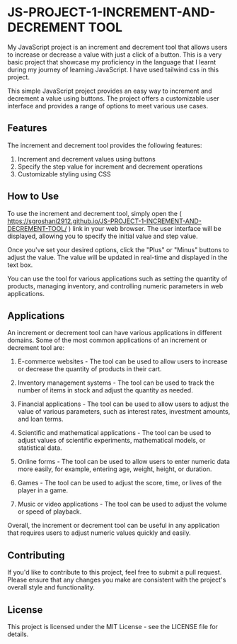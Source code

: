 # JS-PROJECT-1-INCREMENT-AND-DECREMENT TOOL
My JavaScript project is an increment and decrement tool that allows users to increase or decrease a value with just a click of a button. This is a very basic project that showcase my proficiency in the language that I learnt during my journey of learning JavaScript. I have used tailwind css in this project.

This simple JavaScript project provides an easy way to increment and decrement a value using buttons. The project offers a customizable user interface and provides a range of options to meet various use cases.

## Features
The increment and decrement tool provides the following features:

1. Increment and decrement values using buttons
2. Specify the step value for increment and decrement operations
3. Customizable styling using CSS

## How to Use
To use the increment and decrement tool, simply open the ( https://sgroshani2912.github.io/JS-PROJECT-1-INCREMENT-AND-DECREMENT-TOOL/ ) link in your web browser. The user interface will be displayed, allowing you to specify the initial value and step value.

Once you've set your desired options, click the "Plus" or "Minus" buttons to adjust the value. The value will be updated in real-time and displayed in the text box.

You can use the tool for various applications such as setting the quantity of products, managing inventory, and controlling numeric parameters in web applications.

## Applications
An increment or decrement tool can have various applications in different domains. Some of the most common applications of an increment or decrement tool are:

1. E-commerce websites - The tool can be used to allow users to increase or decrease the quantity of products in their cart.

2. Inventory management systems - The tool can be used to track the number of items in stock and adjust the quantity as needed.

3. Financial applications - The tool can be used to allow users to adjust the value of various parameters, such as interest rates, investment amounts, and loan terms.

4. Scientific and mathematical applications - The tool can be used to adjust values of scientific experiments, mathematical models, or statistical data.

5. Online forms - The tool can be used to allow users to enter numeric data more easily, for example, entering age, weight, height, or duration.

6. Games - The tool can be used to adjust the score, time, or lives of the player in a game.

7. Music or video applications - The tool can be used to adjust the volume or speed of playback.

Overall, the increment or decrement tool can be useful in any application that requires users to adjust numeric values quickly and easily.

## Contributing
If you'd like to contribute to this project, feel free to submit a pull request. Please ensure that any changes you make are consistent with the project's overall style and functionality.

## License
This project is licensed under the MIT License - see the LICENSE file for details.

